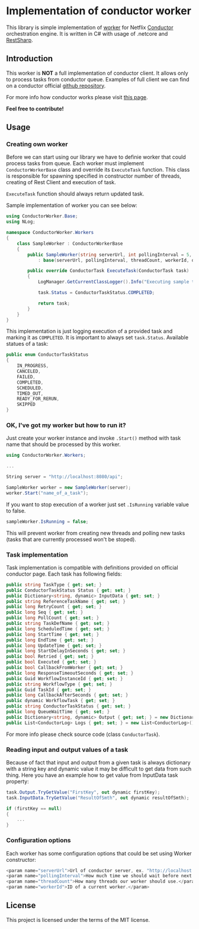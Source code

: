 ﻿# Implementation of conductor worker

This library is simple implementation of [worker](https://netflix.github.io/conductor/worker/) for Netflix [Conductor](https://github.com/Netflix/conductor) orchestration engine.
It is written in C# with usage of .netcore and [RestSharp](http://restsharp.org/).

## Introduction

This worker is __NOT__ a full implementation of conductor client. It allows only to process tasks from conductor queue.
Examples of full client we can find on a conductor official [github repository](https://github.com/Netflix/conductor/tree/master/client).

For more info how conductor works please visit [this page](https://netflix.github.io/conductor/).

**Feel free to contribute!**

## Usage

### Creating own worker

Before we can start using our library we have to definie worker that could process tasks from queue.
Each worker must implement `ConductorWorkerBase` class and override its `ExecuteTask` function.
This class is responsible for spawning specified in constructor 
number of threads, creating of Rest Client and execution of task.

`ExecuteTask` function should always return updated task.

Sample implementation of worker you can see below:

```csharp
using ConductorWorker.Base;
using NLog;

namespace ConductorWorker.Workers
{
    class SampleWorker : ConductorWorkerBase
    {
        public SampleWorker(string serverUrl, int pollingInterval = 5, int threadCount = 2, string workerId = "", string domain = "") 
            : base(serverUrl, pollingInterval, threadCount, workerId, domain) { }

        public override ConductorTask ExecuteTask(ConductorTask task)
        {
            LogManager.GetCurrentClassLogger().Info("Executing sample task");

            task.Status = ConductorTaskStatus.COMPLETED;

            return task;
        }
    }
}
```

This implementation is just logging execution of a provided task and marking it as `COMPLETED`. 
It is important to always set `task.Status`. Available statues of a task:
```csharp
public enum ConductorTaskStatus
{
    IN_PROGRESS,
    CANCELED,
    FAILED,
    COMPLETED,
    SCHEDULED,
    TIMED_OUT,
    READY_FOR_RERUN,
    SKIPPED
}
```

### OK, I've got my worker but how to run it?

Just create your worker instance and invoke `.Start()` method with task name that should be processed by this worker.

```csharp
using ConductorWorker.Workers;

...

String server = "http://localhost:8080/api";

SampleWorker worker = new SampleWorker(server);
worker.Start("name_of_a_task");
```

If you want to stop execution of a worker just set `.IsRunning` variable value to false.

```csharp
sampleWorker.IsRunning = false;
```

This will prevent worker from creating new threads and polling new tasks (tasks that are currently processed won't be stoped).

### Task implementation

Task implementation is compatible with definitions provided on official conductor page.
Each task has following fields:

```csharp
public string TaskType { get; set; }
public ConductorTaskStatus Status { get; set; }
public Dictionary<string, dynamic> InputData { get; set; }
public string ReferenceTaskName { get; set; }
public long RetryCount { get; set; }
public long Seq { get; set; }
public long PollCount { get; set; }
public string TaskDefName { get; set; }
public long ScheduledTime { get; set; }
public long StartTime { get; set; }
public long EndTime { get; set; }
public long UpdateTime { get; set; }
public long StartDelayInSeconds { get; set; }
public bool Retried { get; set; }
public bool Executed { get; set; }
public bool CallbackFromWorker { get; set; }
public long ResponseTimeoutSeconds { get; set; }
public Guid WorkflowInstanceId { get; set; }
public string WorkflowType { get; set; }
public Guid TaskId { get; set; }
public long CallbackAfterSeconds { get; set; }
public dynamic WorkflowTask { get; set; }
public string ConductorTaskStatus { get; set; }
public long QueueWaitTime { get; set; }
public Dictionary<string, dynamic> Output { get; set; } = new Dictionary<string, dynamic>();
public List<ConductorLog> Logs { get; set; } = new List<ConductorLog>();        
```

For more info please check source code (class `ConductorTask`).

### Reading input and output values of a task

Because of fact that input and output from a given task is always dictionary with a string key and 
dynamic value it may be difficult to get data from such thing. Here you have an example how to get value from InputData task property:

```csharp
task.Output.TryGetValue("FirstKey", out dynamic firstKey);
task.InputData.TryGetValue("ResultOfSmth", out dynamic resultOfSmth);

if (firstKey == null)
{
    ...
}
```

### Configuration options

Each worker has some configuration options that could be set using Worker constructor:

```csharp
<param name="serverUrl">Url of conductor server, ex. "http://localhost:8080/api".</param>        
<param name="pollingInterval">How much time we should wait before next polling.</param>
<param name="threadCount">How many threads our worker should use.</param>
<param name="workerId">ID of a current worker.</param>
```

## License

This project is licensed under the terms of the MIT license.